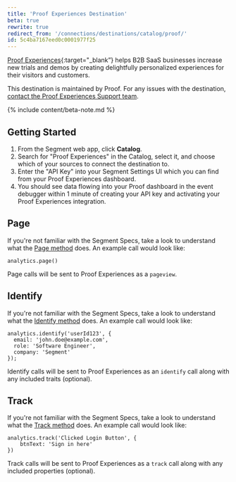 ```yaml
---
title: 'Proof Experiences Destination'
beta: true
rewrite: true
redirect_from: '/connections/destinations/catalog/proof/'
id: 5c4ba7167eed0c0001977f25
---
```

[Proof Experiences](https://useproof.com/experiences?utm_source=segmentio&utm_medium=docs&utm_campaign=partners){:target="_blank”} helps B2B SaaS businesses increase new trials and demos by creating delightfully personalized experiences for their visitors and customers.

This destination is maintained by Proof. For any issues with the destination, [contact the Proof Experiences Support team](mailto:help@useproof.com).


{% include content/beta-note.md %}


## Getting Started



1. From the Segment web app, click **Catalog**.
2. Search for "Proof Experiences" in the Catalog, select it, and choose which of your sources to connect the destination to.
3. Enter the "API Key" into your Segment Settings UI which you can find from your Proof Experiences dashboard.
4. You should see data flowing into your Proof dashboard in the event debugger within 1 minute of creating your API key and activating your Proof Experiences integration.


## Page

If you're not familiar with the Segment Specs, take a look to understand what the [Page method](/docs/connections/spec/page/) does. An example call would look like:

```
analytics.page()
```

Page calls will be sent to Proof Experiences as a `pageview`.


## Identify

If you're not familiar with the Segment Specs, take a look to understand what the [Identify method](/docs/connections/spec/identify/) does. An example call would look like:

```
analytics.identify('userId123', {
  email: 'john.doe@example.com',
  role: 'Software Engineer',
  company: 'Segment'
});
```

Identify calls will be sent to Proof Experiences as an `identify` call along with any included traits (optional).


## Track

If you're not familiar with the Segment Specs, take a look to understand what the [Track method](/docs/connections/spec/track/) does. An example call would look like:

```
analytics.track('Clicked Login Button', {
    btnText: 'Sign in here'
})
```

Track calls will be sent to Proof Experiences as a `track` call along with any included properties (optional).
